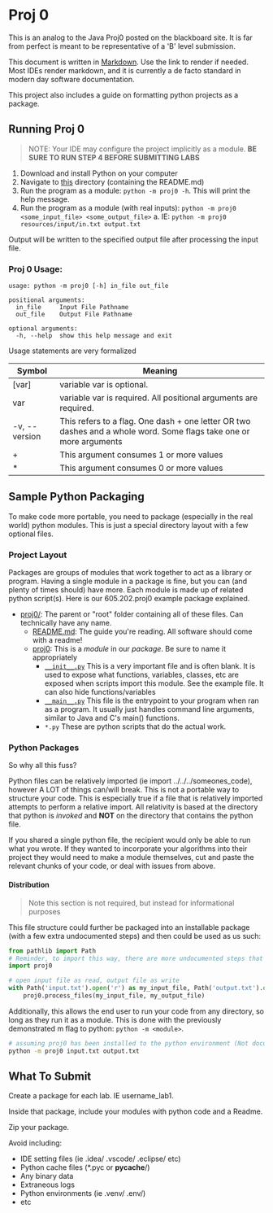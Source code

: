 # Proj 0

This is an analog to the Java Proj0 posted on the blackboard site. It is far from perfect is meant to be representative
of a 'B' level submission.

This document is written in [Markdown](https://dillinger.io/). Use the link to render if needed. Most IDEs render 
markdown, and it is currently a de facto standard in modern day software documentation.

This project also includes a guide on formatting python projects as a package.

## Running Proj 0

> NOTE: Your IDE may configure the project implicitly as a module. 
> **BE SURE TO RUN STEP 4 BEFORE SUBMITTING LABS** 

1. Download and install Python on your computer
2. Navigate to [this](.) directory (containing the README.md)
3. Run the program as a module: `python -m proj0 -h`. This will print the help message.
4. Run the program as a module (with real inputs): `python -m proj0 <some_input_file> <some_output_file>`
   a. IE: `python -m proj0 resources/input/in.txt output.txt`

Output will be written to the specified output file after processing the input file.

### Proj 0 Usage:

```commandline
usage: python -m proj0 [-h] in_file out_file

positional arguments:
  in_file     Input File Pathname
  out_file    Output File Pathname

optional arguments:
  -h, --help  show this help message and exit
```

Usage statements are very formalized

| Symbol        | Meaning                                                                                                            |
|---------------|--------------------------------------------------------------------------------------------------------------------|
| [var]         | variable var is optional.                                                                                          |
| var           | variable var is required. All positional arguments are required.                                                   |
| -v, --version | This refers to a flag. One dash + one letter OR two dashes and a whole word. Some flags take one or more arguments |
| +             | This argument consumes 1 or more values                                                                            |
| *             | This argument consumes 0 or more values                                                                            |

## Sample Python Packaging

To make code more portable, you need to package (especially in the real world) python modules. This is just a special
directory layout with a few optional files.

### Project Layout

Packages are groups of modules that work together to act as a library or program. Having a single module in a package is
fine, but you can (and plenty of times should) have more. Each module is made up of related python script(s). Here is our
605.202.proj0 example package explained.

* [proj0/](.): The parent or "root" folder containing all of these files. Can technically have any name.
    * [README.md](README.md):
      The guide you're reading. All software should come with a readme!
    * [proj0](proj0): 
      This is a *module* in our *package*. Be sure to name it appropriately
      * [`__init__.py`](proj0/__init__.py) 
        This is a very important file and is often blank. It is used to expose what functions, variables, classes, etc are exposed when scripts import this module. See the example file. It can also hide functions/variables
      * [`__main__.py`](proj0/__main__.py) 
        This file is the entrypoint to your program when ran as a program. It usually just handles command line arguments, similar to Java and C's main() functions.
      * `*.py` 
        These are python scripts that do the actual work.

### Python Packages

So why all this fuss?

Python files can be relatively imported (ie import ../../../someones_code), however A LOT of things can/will break.
This is not a portable way to structure your code. This is especially true if a file that is relatively imported 
attempts to perform a relative import. All relativity is based at the directory that python is *invoked* and **NOT** on
the directory that contains the python file.

If you shared a single python file, the recipient would only be able to run what you wrote. If they wanted to 
incorporate your algorithms into their project they would need to make a module themselves, cut and paste the relevant
chunks of your code, or deal with issues from above.

#### Distribution

> Note this section is not required, but instead for informational purposes

This file structure could further be packaged into an installable package (with a few extra undocumented steps) and then 
could be used as us such:

```python
from pathlib import Path
# Reminder, to import this way, there are more undocumented steps that require installing proj0 to the system libraries
import proj0

# open input file as read, output file as write
with Path('input.txt').open('r') as my_input_file, Path('output.txt').open('w') as my_output_file:
    proj0.process_files(my_input_file, my_output_file)
```

Additionally, this allows the end user to run your code from any directory, so long as they run it as a module. This is
done with the previously demonstrated m flag to python: `python -m <module>`.

```bash
# assuming proj0 has been installed to the python environment (Not documented here)
python -m proj0 input.txt output.txt
```

## What To Submit

Create a package for each lab. IE username_lab1.

Inside that package, include your modules with python code and a Readme.

Zip your package.

Avoid including:
* IDE setting files (ie .idea/ .vscode/ .eclipse/ etc)
* Python cache files (*.pyc or __pycache__/)
* Any binary data
* Extraneous logs
* Python environments (ie .venv/ .env/)
* etc
